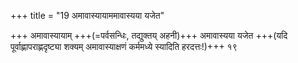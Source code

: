 +++
title = "19 अमावास्यायाममावास्यया यजेत"

+++
अमावास्यायाम् +++(=पर्वसन्धिः, तद्युक्तय् अहनी)+++  अमावास्यया यजेत +++(यदि पूर्वाह्णापराह्णदृष्ट्या शक्यम् अमावास्याक्षणं कर्ममध्ये स्यादिति हरदत्तः!)+++‌ १९
